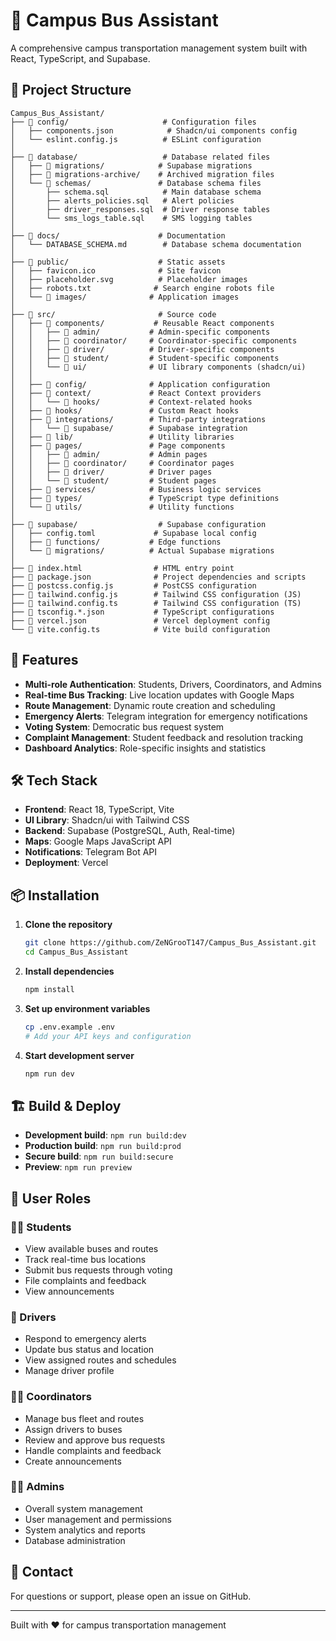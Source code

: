 # 🚌 Campus Bus Assistant

A comprehensive campus transportation management system built with React, TypeScript, and Supabase.

## 📁 Project Structure

```
Campus_Bus_Assistant/
├── 📁 config/                     # Configuration files
│   ├── components.json            # Shadcn/ui components config
│   └── eslint.config.js          # ESLint configuration
│
├── 📁 database/                   # Database related files
│   ├── 📁 migrations/            # Supabase migrations
│   ├── 📁 migrations-archive/    # Archived migration files
│   └── 📁 schemas/               # Database schema files
│       ├── schema.sql            # Main database schema
│       ├── alerts_policies.sql   # Alert policies
│       ├── driver_responses.sql  # Driver response tables
│       └── sms_logs_table.sql    # SMS logging tables
│
├── 📁 docs/                      # Documentation
│   └── DATABASE_SCHEMA.md        # Database schema documentation
│
├── 📁 public/                    # Static assets
│   ├── favicon.ico              # Site favicon
│   ├── placeholder.svg          # Placeholder images
│   ├── robots.txt              # Search engine robots file
│   └── 📁 images/              # Application images
│
├── 📁 src/                       # Source code
│   ├── 📁 components/           # Reusable React components
│   │   ├── 📁 admin/           # Admin-specific components
│   │   ├── 📁 coordinator/     # Coordinator-specific components
│   │   ├── 📁 driver/          # Driver-specific components
│   │   ├── 📁 student/         # Student-specific components
│   │   └── 📁 ui/              # UI library components (shadcn/ui)
│   │
│   ├── 📁 config/              # Application configuration
│   ├── 📁 context/             # React Context providers
│   │   └── 📁 hooks/           # Context-related hooks
│   ├── 📁 hooks/               # Custom React hooks
│   ├── 📁 integrations/        # Third-party integrations
│   │   └── 📁 supabase/        # Supabase integration
│   ├── 📁 lib/                 # Utility libraries
│   ├── 📁 pages/               # Page components
│   │   ├── 📁 admin/           # Admin pages
│   │   ├── 📁 coordinator/     # Coordinator pages
│   │   ├── 📁 driver/          # Driver pages
│   │   └── 📁 student/         # Student pages
│   ├── 📁 services/            # Business logic services
│   ├── 📁 types/               # TypeScript type definitions
│   └── 📁 utils/               # Utility functions
│
├── 📁 supabase/                  # Supabase configuration
│   ├── config.toml             # Supabase local config
│   ├── 📁 functions/           # Edge functions
│   └── 📁 migrations/          # Actual Supabase migrations
│
├── 📄 index.html                # HTML entry point
├── 📄 package.json              # Project dependencies and scripts
├── 📄 postcss.config.js         # PostCSS configuration  
├── 📄 tailwind.config.js        # Tailwind CSS configuration (JS)
├── 📄 tailwind.config.ts        # Tailwind CSS configuration (TS)
├── 📄 tsconfig.*.json           # TypeScript configurations
├── 📄 vercel.json               # Vercel deployment config
└── 📄 vite.config.ts            # Vite build configuration
```

## 🚀 Features

- **Multi-role Authentication**: Students, Drivers, Coordinators, and Admins
- **Real-time Bus Tracking**: Live location updates with Google Maps
- **Route Management**: Dynamic route creation and scheduling
- **Emergency Alerts**: Telegram integration for emergency notifications
- **Voting System**: Democratic bus request system
- **Complaint Management**: Student feedback and resolution tracking
- **Dashboard Analytics**: Role-specific insights and statistics

## 🛠️ Tech Stack

- **Frontend**: React 18, TypeScript, Vite
- **UI Library**: Shadcn/ui with Tailwind CSS
- **Backend**: Supabase (PostgreSQL, Auth, Real-time)
- **Maps**: Google Maps JavaScript API
- **Notifications**: Telegram Bot API
- **Deployment**: Vercel

## 📦 Installation

1. **Clone the repository**
   ```bash
   git clone https://github.com/ZeNGrooT147/Campus_Bus_Assistant.git
   cd Campus_Bus_Assistant
   ```

2. **Install dependencies**
   ```bash
   npm install
   ```

3. **Set up environment variables**
   ```bash
   cp .env.example .env
   # Add your API keys and configuration
   ```

4. **Start development server**
   ```bash
   npm run dev
   ```

## 🏗️ Build & Deploy

- **Development build**: `npm run build:dev`
- **Production build**: `npm run build:prod`
- **Secure build**: `npm run build:secure`
- **Preview**: `npm run preview`

## 📱 User Roles

### 👨‍🎓 Students
- View available buses and routes
- Track real-time bus locations
- Submit bus requests through voting
- File complaints and feedback
- View announcements

### 🚗 Drivers
- Respond to emergency alerts
- Update bus status and location
- View assigned routes and schedules
- Manage driver profile

### 👨‍💼 Coordinators
- Manage bus fleet and routes
- Assign drivers to buses
- Review and approve bus requests
- Handle complaints and feedback
- Create announcements

### 👨‍💻 Admins
- Overall system management
- User management and permissions
- System analytics and reports
- Database administration

## 📧 Contact

For questions or support, please open an issue on GitHub.

---

Built with ❤️ for campus transportation management
